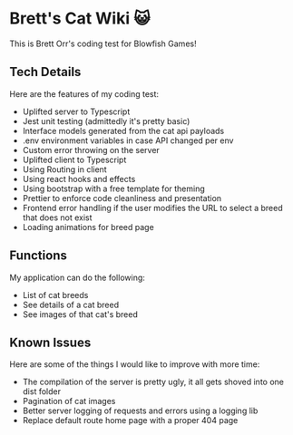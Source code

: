 # Brett's Cat Wiki :smiley_cat:

This is Brett Orr's coding test for Blowfish Games!

## Tech Details

Here are the features of my coding test:

-   Uplifted server to Typescript
-   Jest unit testing (admittedly it's pretty basic)
-   Interface models generated from the cat api payloads
-   .env environment variables in case API changed per env
-   Custom error throwing on the server
-   Uplifted client to Typescript
-   Using Routing in client
-   Using react hooks and effects
-   Using bootstrap with a free template for theming
-   Prettier to enforce code cleanliness and presentation
-   Frontend error handling if the user modifies the URL to select a breed that does not exist
-   Loading animations for breed page

## Functions

My application can do the following:

-   List of cat breeds
-   See details of a cat breed
-   See images of that cat's breed

## Known Issues

Here are some of the things I would like to improve with more time:

-   The compilation of the server is pretty ugly, it all gets shoved into one dist folder
-   Pagination of cat images
-   Better server logging of requests and errors using a logging lib
-   Replace default route home page with a proper 404 page
